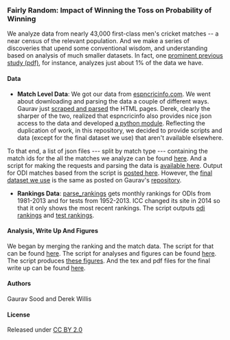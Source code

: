 ### Fairly Random: Impact of Winning the Toss on Probability of Winning

We analyze data from nearly 43,000 first-class men's cricket matches -- a near census of the relevant population. And we make a series of discoveries that upend some conventional wisdom, and understanding based on analysis of much smaller datasets. In fact, one [prominent previous study (pdf)](http://people.stat.sfu.ca/~tim/papers/cricket.pdf), for instance, analyzes just about 1% of the data we have.

#### Data

* **Match Level Data**: We got our data from [espncricinfo.com](http://espncricinfo.com). We went about downloading and parsing the data a couple of different ways. Gaurav just [scraped and parsed](https://github.com/soodoku/get-cricket-data) the HTML pages. Derek, clearly the sharper of the two, realized that espncricinfo also provides nice json access to the data and developed [a python module](https://github.com/dwillis/python-espncricinfo). Reflecting the duplication of work, in this repository, we decided to provide scripts and data (except for the final dataset we use) that aren't available elsewhere. 

To that end, a list of json files --- split by match type --- containing the match ids for the all the matches we analyze can be found [here](data/json/). And a script for making the requests and parsing the data is [available here](scripts/01_parse_cric.py). Output for ODI matches based from the script is [posted here](data/odi_partial.csv). However, the [final dataset we use](data/final_output.csv) is the same as posted on Gaurav's [repository](https://github.com/soodoku/get-cricket-data).

* **Rankings Data**: [parse_rankings](scripts/02_parse_rankings.py) gets monthly rankings for ODIs from 1981-2013 and for tests from 1952-2013. ICC changed its site in 2014 so that it only shows the most recent rankings. The script outputs [odi rankings](data/odi_ranks.csv) and [test rankings](data/test_ranks.csv).

#### Analysis, Write Up And Figures

We began by merging the ranking and the match data. The script for that can be found [here](scripts/03_merge_ranking_data.R). The script for analyses and figures can be found [here](scripts/04_cricket.R). The script produces [these figures](figs/). And the tex and pdf files for the final write up can be found [here](write_up/). 

#### Authors

Gaurav Sood and Derek Willis

#### License

Released under [CC BY 2.0](https://creativecommons.org/licenses/by/2.0/)